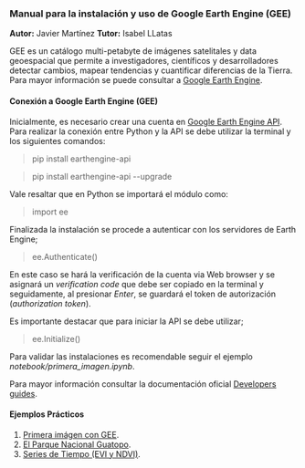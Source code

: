 ### Manual para la instalación y uso de Google Earth Engine (GEE)
**Autor:** Javier Martínez
**Tutor:** Isabel LLatas

GEE es un catálogo multi-petabyte de imágenes satelitales y data geoespacial que permite a investigadores, científicos y desarrolladores detectar cambios, mapear tendencias y cuantificar diferencias de la Tierra. Para mayor información se puede consultar a [Google Earth Engine](https://earthengine.google.com/).

#### Conexión a Google Earth Engine (GEE)
Inicialmente, es necesario crear una cuenta en [Google Earth Engine API](https://signup.earthengine.google.com/#!/). Para realizar la conexión entre Python y la API se debe utilizar la terminal y los siguientes comandos:

> pip install earthengine-api

> pip install earthengine-api --upgrade

Vale resaltar que en Python se importará el módulo como:

> import ee

Finalizada la instalación se procede a autenticar con los servidores de Earth Engine;

> ee.Authenticate()

En este caso se hará la verificación de la cuenta via Web browser y se asignará un *verification code* que debe ser copiado en la terminal y seguidamente, al presionar *Enter*, se guardará el token de autorización (*authorization token*).

Es importante destacar que para iniciar la API se debe utilizar;

> ee.Initialize()

Para validar las instalaciones es recomendable seguir el ejemplo *notebook/primera_imagen.ipynb*. 

Para mayor información consultar la documentación oficial [Developers guides](https://developers.google.com/earth-engine/guides/python_install).

#### Ejemplos Prácticos

1. [Primera imágen con GEE](notebook/primera_imagen.ipynb).
2. [El Parque Nacional Guatopo](notebook/map_guatopo.ipynb). 
3. [Series de Tiempo (EVI y NDVI)](notebook/time_serie.ipynb). 
